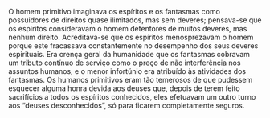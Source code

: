 ﻿O homem primitivo imaginava os espíritos e os fantasmas como possuidores de direitos quase ilimitados, mas sem deveres; pensava-se que os espíritos consideravam o homem detentores de muitos deveres, mas nenhum direito. Acreditava-se que os espíritos menosprezavam o homem porque este fracassava constantemente no desempenho dos seus deveres espirituais. Era crença geral da humanidade que os fantasmas cobravam um tributo contínuo de serviço como o preço de não interferência nos assuntos humanos, e o menor infortúnio era atribuído às atividades dos fantasmas. Os humanos primitivos eram tão temerosos de que pudessem esquecer alguma honra devida aos deuses que, depois de terem feito sacrifícios a todos os espíritos conhecidos, eles efetuavam um outro turno aos “deuses desconhecidos”, só para ficarem completamente seguros.
